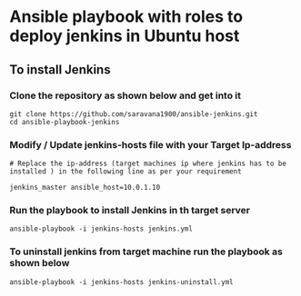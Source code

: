 # Ansible playbook with roles to deploy jenkins in Ubuntu host

## To install Jenkins

### Clone the repository as shown below and get into it

```
git clone https://github.com/saravana1900/ansible-jenkins.git
cd ansible-playbook-jenkins
```

### Modify / Update jenkins-hosts file with your Target Ip-address

```
# Replace the ip-address (target machines ip where jenkins has to be installed ) in the following line as per your requirement

jenkins_master ansible_host=10.0.1.10
```

### Run the playbook to install Jenkins in th target server
```
ansible-playbook -i jenkins-hosts jenkins.yml
```

### To uninstall jenkins from target machine run the playbook as shown below

```
ansible-playbook -i jenkins-hosts jenkins-uninstall.yml
```

